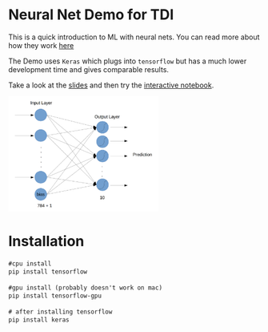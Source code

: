 # Neural Net Demo for TDI
This is a quick introduction to ML with neural nets. You can read more about how they work [here](blog/post.md)

The Demo uses `Keras` which plugs into `tensorflow` but has a much lower
development time and gives comparable results.

Take a look at the [slides](slides.pdf) and then try the [interactive notebook](mnist_demo.ipynb).

<img src="simple_nn.png" width="300px">

# Installation

```
#cpu install
pip install tensorflow

#gpu install (probably doesn't work on mac)
pip install tensorflow-gpu

# after installing tensorflow
pip install keras
```
